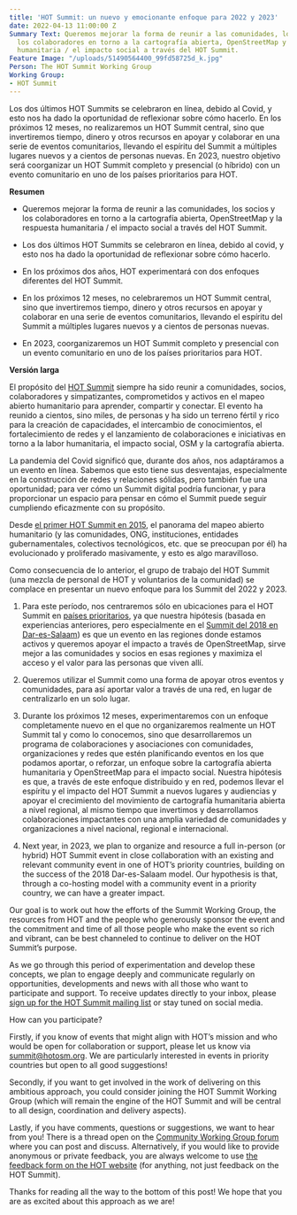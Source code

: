 ```yaml
---
title: 'HOT Summit: un nuevo y emocionante enfoque para 2022 y 2023'
date: 2022-04-13 11:00:00 Z
Summary Text: Queremos mejorar la forma de reunir a las comunidades, los socios y
  los colaboradores en torno a la cartografía abierta, OpenStreetMap y la respuesta
  humanitaria / el impacto social a través del HOT Summit.
Feature Image: "/uploads/51490564400_99fd58725d_k.jpg"
Person: The HOT Summit Working Group
Working Group:
- HOT Summit
---
```


Los dos últimos HOT Summits se celebraron en línea, debido al Covid, y esto nos ha dado la oportunidad de reflexionar sobre cómo hacerlo. En los próximos 12 meses, no realizaremos un HOT Summit central, sino que invertiremos tiempo, dinero y otros recursos en apoyar y colaborar en una serie de eventos comunitarios, llevando el espíritu del Summit a múltiples lugares nuevos y a cientos de personas nuevas. En 2023, nuestro objetivo será coorganizar un HOT Summit completo y presencial (o híbrido) con un evento comunitario en uno de los países prioritarios para HOT.

**Resumen**

* Queremos mejorar la forma de reunir a las comunidades, los socios y los colaboradores en torno a la cartografía abierta, OpenStreetMap y la respuesta humanitaria / el impacto social a través del HOT Summit.

* Los dos últimos HOT Summits se celebraron en línea, debido al covid, y esto nos ha dado la oportunidad de reflexionar sobre cómo hacerlo.

* En los próximos dos años, HOT experimentará con dos enfoques diferentes del HOT Summit.

* En los próximos 12 meses, no celebraremos un HOT Summit central, sino que invertiremos tiempo, dinero y otros recursos en apoyar y colaborar en una serie de eventos comunitarios, llevando el espíritu del Summit a múltiples lugares nuevos y a cientos de personas nuevas.

* En 2023, coorganizaremos un HOT Summit completo y presencial con un evento comunitario en uno de los países prioritarios para HOT.

**Versión larga**

El propósito del [HOT Summit](https://summit.hotosm.org/) siempre ha sido reunir a comunidades, socios, colaboradores y simpatizantes, comprometidos y activos en el mapeo abierto humanitario para aprender, compartir y conectar. El evento ha reunido a cientos, sino miles, de personas y ha sido un terreno fértil y rico para la creación de capacidades, el intercambio de conocimientos, el fortalecimiento de redes y el lanzamiento de colaboraciones e iniciativas en torno a la labor humanitaria, el impacto social, OSM y la cartografía abierta.

La pandemia del Covid significó que, durante dos años, nos adaptáramos a un evento en línea. Sabemos que esto tiene sus desventajas, especialmente en la construcción de redes y relaciones sólidas, pero también fue una oportunidad; para ver cómo un Summit digital podría funcionar, y para proporcionar un espacio para pensar en cómo el Summit puede seguir cumpliendo eficazmente con su propósito.

Desde [el primer HOT Summit en 2015](http://summit2015.hotosm.org/), el panorama del mapeo abierto humanitario (y las comunidades, ONG, instituciones, entidades gubernamentales, colectivos tecnológicos, etc. que se preocupan por él) ha evolucionado y proliferado masivamente, y esto es algo maravilloso.

Como consecuencia de lo anterior, el grupo de trabajo del HOT Summit (una mezcla de personal de HOT y voluntarios de la comunidad) se complace en presentar un nuevo enfoque para los Summit del 2022 y 2023.

1. Para este período, nos centraremos sólo en ubicaciones para el HOT Summit en [países prioritarios](https://wiki.openstreetmap.org/wiki/Humanitarian_OSM_Team/Priority_countries), ya que nuestra hipótesis (basada en experiencias anteriores, pero especialmente en el [Summit del 2018 en Dar-es-Salaam](http://summit2018.hotosm.org/)) es que un evento en las regiones donde estamos activos y queremos apoyar el impacto a través de OpenStreetMap, sirve mejor a las comunidades y socios en esas regiones y maximiza el acceso y el valor para las personas que viven allí.

2. Queremos utilizar el Summit como una forma de apoyar otros eventos y comunidades, para así aportar valor a través de una red, en lugar de centralizarlo en un solo lugar.

3. Durante los próximos 12 meses, experimentaremos con un enfoque completamente nuevo en el que no organizaremos realmente un HOT Summit tal y como lo conocemos, sino que desarrollaremos un programa de colaboraciones y asociaciones con comunidades, organizaciones y redes que estén planificando eventos en los que podamos aportar, o reforzar, un enfoque sobre la cartografía abierta humanitaria y OpenStreetMap para el impacto social. Nuestra hipótesis es que, a través de este enfoque distribuido y en red, podemos llevar el espíritu y el impacto del HOT Summit a nuevos lugares y audiencias y apoyar el crecimiento del movimiento de cartografía humanitaria abierta a nivel regional, al mismo tiempo que invertimos y desarrollamos colaboraciones impactantes con una amplia variedad de comunidades y organizaciones a nivel nacional, regional e internacional.

4. Next year, in 2023, we plan to organize and resource a full in-person (or hybrid) HOT Summit event in close collaboration with an existing and relevant community event in one of HOT’s priority countries, building on the success of the 2018 Dar-es-Salaam model. Our hypothesis is that, through a co-hosting model with a community event in a priority country, we can have a greater impact.

Our goal is to work out how the efforts of the Summit Working Group, the resources from HOT and the people who generously sponsor the event and the commitment and time of all those people who make the event so rich and vibrant, can be best channeled to continue to deliver on the HOT Summit’s purpose.

As we go through this period of experimentation and develop these concepts, we plan to engage deeply and communicate regularly on opportunities, developments and news with all those who want to participate and support. To receive updates directly to your inbox, please [sign up for the HOT Summit mailing list](http://eepurl.com/hZb44r) or stay tuned on social media.

How can you participate?

Firstly, if you know of events that might align with HOT’s mission and who would be open for collaboration or support, please let us know via [summit@hotosm.org](mailto:summit@hotosm.org). We are particularly interested in events in priority countries but open to all good suggestions!

Secondly, if you want to get involved in the work of delivering on this ambitious approach, you could consider joining the HOT Summit Working Group (which will remain the engine of the HOT Summit and will be central to all design, coordination and delivery aspects).

Lastly, if you have comments, questions or suggestions, we want to hear from you! There is a thread open on the [Community Working Group forum](https://loomio.hotosm.org/s/aFxjmA5Z) where you can post and discuss. Alternatively, if you would like to provide anonymous or private feedback, you are always welcome to use [the feedback form on the HOT website](https://www.hotosm.org/feedback) (for anything, not just feedback on the HOT Summit).

Thanks for reading all the way to the bottom of this post! We hope that you are as excited about this approach as we are!
